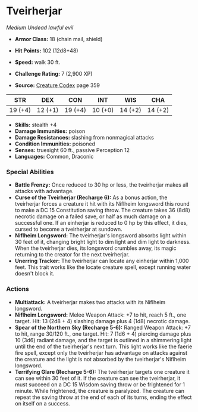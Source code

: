 # Tveirherjar

*Medium* *Undead* *lawful evil*

- **Armor Class:** 18 (chain mail, shield)
- **Hit Points:** 102 (12d8+48)
- **Speed:** walk 30 ft.

- **Challenge Rating:** 7 (2,900 XP)
- **Source:** [Creature Codex](https://koboldpress.com/kpstore/product/creature-codex-for-5th-edition-dnd) page 359

| STR | DEX | CON | INT | WIS | CHA |
| --- | --- | --- | --- | --- | --- |
| 19 (+4) | 12 (+1) | 19 (+4) | 10 (+0) | 14 (+2) | 14 (+2) |

- **Skills:** stealth +4
- **Damage Immunities:** poison
- **Damage Resistances:** slashing from nonmagical attacks
- **Condition Immunities:** poisoned
- **Senses:** truesight 60 ft., passive Perception 12
- **Languages:** Common, Draconic

### Special Abilities

- **Battle Frenzy:** Once reduced to 30 hp or less, the tveirherjar makes all attacks with advantage.
- **Curse of the Tveirherjar (Recharge 6):** As a bonus action, the tveirherjar forces a creature it hit with its Niflheim longsword this round to make a DC 15 Constitution saving throw. The creature takes 36 (8d8) necrotic damage on a failed save, or half as much damage on a successful one. If an einherjar is reduced to 0 hp by this effect, it dies, cursed to become a tveirherjar at sundown.
- **Niflheim Longsword:** The tveirherjar's longsword absorbs light within 30 feet of it, changing bright light to dim light and dim light to darkness. When the tveirherjar dies, its longsword crumbles away, its magic returning to the creator for the next tveirherjar.
- **Unerring Tracker:** The tveirherjar can locate any einherjar within 1,000 feet. This trait works like the locate creature spell, except running water doesn't block it.

### Actions

- **Multiattack:** A tveirherjar makes two attacks with its Niflheim longsword.
- **Niflheim Longsword:** Melee Weapon Attack: +7 to hit, reach 5 ft., one target. Hit: 13 (2d8 + 4) slashing damage plus 4 (1d8) necrotic damage.
- **Spear of the Northern Sky (Recharge 5-6):** Ranged Weapon Attack: +7 to hit, range 30/120 ft., one target. Hit: 7 (1d6 + 4) piercing damage plus 10 (3d6) radiant damage, and the target is outlined in a shimmering light until the end of the tveirherjar's next turn. This light works like the faerie fire spell, except only the tveirherjar has advantage on attacks against the creature and the light is not absorbed by the tveirherjar's Niflheim longsword.
- **Terrifying Glare (Recharge 5-6):** The tveirherjar targets one creature it can see within 30 feet of it. If the creature can see the tveirherjar, it must succeed on a DC 15 Wisdom saving throw or be frightened for 1 minute. While frightened, the creature is paralyzed. The creature can repeat the saving throw at the end of each of its turns, ending the effect on itself on a success.


